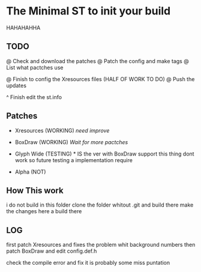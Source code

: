 # The Minimal ST to init your build
HAHAHAHHA

## TODO
@ Check and download the patches
@ Patch the config and make tags
@ List what pactches use

@ Finish to config the Xresources files (HALF OF WORK TO DO)
@ Push the updates 


^ Finish edit the st.info




## Patches
- Xresources (WORKING) *need improve*
- BoxDraw (WORKING) *Wait for more pactches*
- Glyph Wide (TESTING) * IS the ver with BoxDraw support
this thing dont work so future testing a implementation require

- Alpha (NOT)



## How This work
i do not build in this folder clone the folder whitout
.git and build there make the changes here a build there


## LOG
first patch Xresources and fixes the problem whit background numbers
then patch BoxDraw and edit config.def.h


check the compile error and fix it is probably some miss puntation
